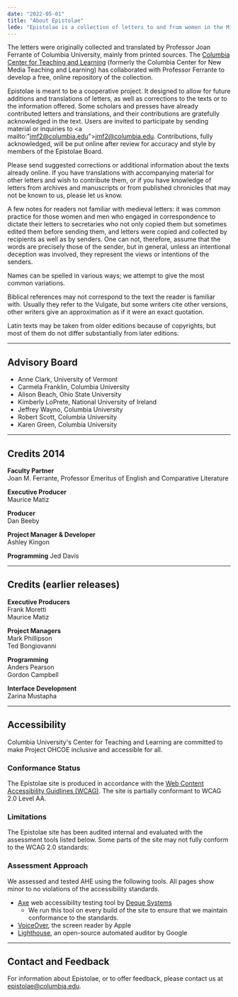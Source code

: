 ```yaml
---
date: "2022-05-01"
title: "About Epistolae"
lede: "Epistolae is a collection of letters to and from women in the Middle Ages, from the 4th to the 13th century. The letters, written in Latin, are linked to the names of the women involved, with English translations and, where available, biographical sketches of the women and some description of the subject matter or the historic context of the letter."
---
```


The letters were originally collected and translated by Professor Joan Ferrante of Columbia University, mainly from printed sources. The [Columbia Center for Teaching and Learning](https://ctl.columbia.edu) (formerly the Columbia Center for New Media Teaching and Learning) has collaborated with Professor Ferrante to develop a free, online repository of the collection.

Epistolae is meant to be a cooperative project. It designed to allow for future additions and translations of letters, as well as corrections to the texts or to the information offered. Some scholars and presses have already contributed letters and translations, and their contributions are gratefully acknowledged in the text. Users are invited to participate by sending material or inquiries to <a mailto:"jmf2@columbia.edu">jmf2@columbia.edu</a>. Contributions, fully acknowledged, will be put online after review for accuracy and style by members of the Epistolae Board.

Please send suggested corrections or additional information about the texts already online. If you have translations with accompanying material for other letters and wish to contribute them, or if you have knowledge of letters from archives and manuscripts or from published chronicles that may not be known to us, please let us know.

A few notes for readers not familiar with medieval letters: it was common practice for those women and men who engaged in correspondence to dictate their letters to secretaries who not only copied them but sometimes edited them before sending them, and letters were copied and collected by recipients as well as by senders. One can not, therefore, assume that the words are precisely those of the sender, but in general, unless an intentional deception was involved, they represent the views or intentions of the senders.

Names can be spelled in various ways; we attempt to give the most common variations.

Biblical references may not correspond to the text the reader is familiar with. Usually they refer to the Vulgate, but some writers cite other versions, other writers give an approximation as if it were an exact quotation.

Latin texts may be taken from older editions because of copyrights, but most of them do not differ substantially from later editions.

---------

## Advisory Board
* Anne Clark, University of Vermont
* Carmela Franklin, Columbia University
* Alison Beach, Ohio State University
* Kimberly LoPrete, National University of Ireland
* Jeffrey Wayno, Columbia University
* Robert Scott, Columbia University
* Karen Green, Columbia University

---------

## Credits 2014
**Faculty Partner**<br />
Joan M. Ferrante, Professor Emeritus of English and Comparative Literature

**Executive Producer**<br />
Maurice Matiz

**Producer**<br />
Dan Beeby

**Project Manager & Developer**<br />
Ashley Kingon

**Programming**
Jed Davis

---------

## Credits (earlier releases)
**Executive Producers**<br />
Frank Moretti<br />
Maurice Matiz

**Project Managers**<br />
Mark Phillipson<br />
Ted Bongiovanni

**Programming**<br />
Anders Pearson<br />
Gordon Campbell

**Interface Development**<br />
Zarina Mustapha

---------

## Accessibility
Columbia University's Center for Teaching and Learning are committed to make Project OHCOE inclusive and accessible for all.

### Conformance Status
The Epistolae site is produced in accordance with the [Web Content Accessibility Guidlines (WCAG)](https://www.w3.org/WAI/standards-guidelines/wcag/). The site is partially conformant to WCAG 2.0 Level AA.

### Limitations
The Epistolae site has been audited internal and evaluated with the assessment tools listed below. Some parts of the site may not fully conform to the WCAG 2.0 standards:

### Assessment Approach
We assessed and tested AHE using the following tools. All pages show minor to no violations of the accessibility standards.

* [Axe](https://www.deque.com/axe/) web accessibility testing tool by [Deque Systems](https://www.deque.com/)
  * We run this tool on every build of the site to ensure that we maintain conformance to the standards.
* [VoiceOver](https://www.apple.com/accessibility/mac/vision/), the screen reader by Apple
* [Lighthouse](https://developers.google.com/web/tools/lighthouse/), an open-source automated auditor by Google

---------

## Contact and Feedback
For information about Epistolae, or to offer feedback, please contact us at <a href="mailto:">epistolae@columbia.edu</a>.
